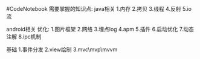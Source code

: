 #CodeNotebook
需要掌握的知识点:
java相关
1.内存
2.拷贝
3.线程
4.反射
5.io流

android相关
优化:
1.图片框架
2.网络
3.埋点log
4.apm
5.插件
6.启动优化
7.动态注解
8.ipc机制

基础
1.事件分发
2.view绘制
3.mvc\mvp\mvvm